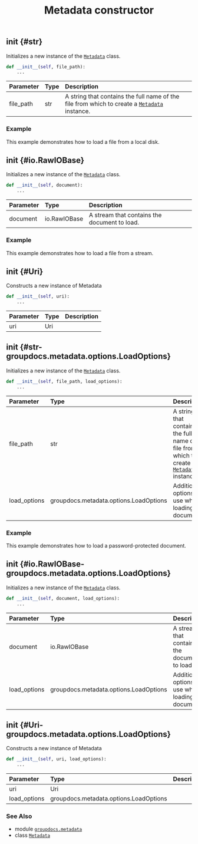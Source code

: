 ﻿---
title: Metadata constructor
second_title: GroupDocs.Metadata for Python via .NET API References
description: 
type: docs
url: /python-net/groupdocs.metadata/metadata/__init__/
is_root: false
weight: 10
---

## __init__ {#str}

Initializes a new instance of the [`Metadata`](/metadata/python-net/groupdocs.metadata/metadata) class.



```python
def __init__(self, file_path):
    ...
```


| Parameter | Type | Description |
| :- | :- | :- |
| file_path | str | A string that contains the full name of the file from which to create a [`Metadata`](/metadata/python-net/groupdocs.metadata/metadata) instance. |

### Example 


This example demonstrates how to load a file from a local disk.


## __init__ {#io.RawIOBase}

Initializes a new instance of the [`Metadata`](/metadata/python-net/groupdocs.metadata/metadata) class.



```python
def __init__(self, document):
    ...
```


| Parameter | Type | Description |
| :- | :- | :- |
| document | io.RawIOBase | A stream that contains the document to load. |

### Example 


This example demonstrates how to load a file from a stream.


## __init__ {#Uri}

Constructs a new instance of Metadata



```python
def __init__(self, uri):
    ...
```


| Parameter | Type | Description |
| :- | :- | :- |
| uri | Uri |  |


## __init__ {#str-groupdocs.metadata.options.LoadOptions}

Initializes a new instance of the [`Metadata`](/metadata/python-net/groupdocs.metadata/metadata) class.



```python
def __init__(self, file_path, load_options):
    ...
```


| Parameter | Type | Description |
| :- | :- | :- |
| file_path | str | A string that contains the full name of the file from which to create a [`Metadata`](/metadata/python-net/groupdocs.metadata/metadata) instance. |
| load_options | groupdocs.metadata.options.LoadOptions | Additional options to use when loading a document. |

### Example 


This example demonstrates how to load a password-protected document.


## __init__ {#io.RawIOBase-groupdocs.metadata.options.LoadOptions}

Initializes a new instance of the [`Metadata`](/metadata/python-net/groupdocs.metadata/metadata) class.



```python
def __init__(self, document, load_options):
    ...
```


| Parameter | Type | Description |
| :- | :- | :- |
| document | io.RawIOBase | A stream that contains the document to load. |
| load_options | groupdocs.metadata.options.LoadOptions | Additional options to use when loading a document. |


## __init__ {#Uri-groupdocs.metadata.options.LoadOptions}

Constructs a new instance of Metadata



```python
def __init__(self, uri, load_options):
    ...
```


| Parameter | Type | Description |
| :- | :- | :- |
| uri | Uri |  |
| load_options | groupdocs.metadata.options.LoadOptions |  |



### See Also
* module [`groupdocs.metadata`](../../)
* class [`Metadata`](/metadata/python-net/groupdocs.metadata/metadata)
